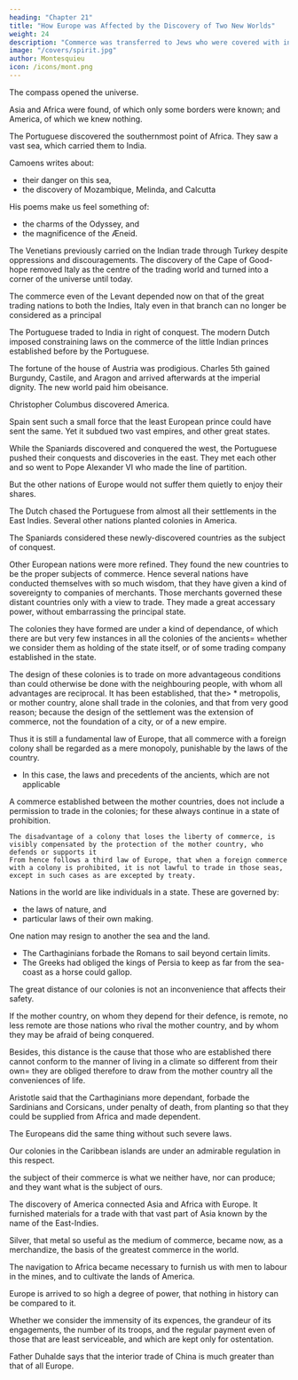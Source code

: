 ```yaml
---
heading: "Chapter 21"
title: "How Europe was Affected by the Discovery of Two New Worlds"
weight: 24
description: "Commerce was transferred to Jews who were covered with infamy. It soon ranked with the most shameful usury with monopolies, the levying of subsidies, and all the dishonest means of acquiring wealth"
image: "/covers/spirit.jpg"
author: Montesquieu
icon: /icons/mont.png
---
```





The compass opened the universe.
 
Asia and Africa were found, of which only some borders were known; and America, of which we knew nothing.

The Portuguese discovered the southernmost point of Africa. They saw a vast sea, which carried them to India.

Camoens writes about:
- their danger on this sea,
- the discovery of Mozambique, Melinda, and Calcutta

His poems make us feel something of:
- the charms of the Odyssey, and
- the magnificence of the Æneid.

The Venetians previously carried on the Indian trade through Turkey despite oppressions and discouragements. The discovery of the Cape of Good-hope removed Italy as the centre of the trading world and turned into a corner of the universe until today.

The commerce even of the Levant depended now on that of the great trading nations to both the Indies, Italy even in that branch can no longer be considered as a principal

The Portuguese traded to India in right of conquest. The modern Dutch imposed constraining laws on the commerce of the little Indian princes established before by the Portuguese.

The fortune of the house of Austria was prodigious. Charles 5th gained Burgundy, Castile, and Aragon and arrived afterwards at the imperial dignity. The new world paid him obeisance.

Christopher Columbus discovered America.

Spain sent such a small force that the least European prince could have sent the same. Yet it subdued two vast empires, and other great states.

While the Spaniards discovered and conquered the west, the Portuguese pushed their conquests and discoveries in the east. They met each other and so went to Pope Alexander VI who made the line of partition. 

But the other nations of Europe would not suffer them quietly to enjoy their shares.

The Dutch chased the Portuguese from almost all their settlements in the East Indies.
Several other nations planted colonies in America.

The Spaniards considered these newly-discovered countries as the subject of conquest.

Other European nations were more refined. They found the new countries to be the proper subjects of commerce. Hence several nations have conducted themselves with so much wisdom, that they have given a kind of sovereignty to companies of merchants. Those merchants governed these distant countries only with a view to trade. They made a great accessary power, without embarrassing the principal state.

The colonies they have formed are under a kind of dependance, of which there are but very few instances in all the colonies of the ancients= whether we consider them as holding of the state itself, or of some trading company established in the state.

The design of these colonies is to trade on more advantageous conditions than could otherwise be done with the neighbouring people, with whom all advantages are reciprocal.
    It has been established, that the> * metropolis,  or mother country, alone shall trade in the colonies, and that from very good reason; because the design of the settlement was the extension of commerce, not the foundation of a city, or of a new empire.

Thus it is still a fundamental law of Europe, that all commerce with a foreign colony shall be regarded as a mere monopoly, punishable by the laws of the country.
- In this case, the laws and precedents of the ancients, which are not applicable

A commerce established between the mother countries, does not include a permission to trade in the colonies; for these always continue in a state of prohibition.

    The disadvantage of a colony that loses the liberty of commerce, is visibly compensated by the protection of the mother country, who defends or supports it
    From hence follows a third law of Europe, that when a foreign commerce with a colony is prohibited, it is not lawful to trade in those seas, except in such cases as are excepted by treaty.

Nations in the world are like individuals in a state. These are governed by:
- the laws of nature, and
- particular laws of their own making.

One nation may resign to another the sea and the land.
- The Carthaginians forbade the Romans to sail beyond certain limits.
- The Greeks had obliged the kings of Persia to keep as far from the sea-coast as a horse could gallop.

The great distance of our colonies is not an inconvenience that affects their safety.

If the mother country, on whom they depend for their defence, is remote, no less remote are those nations who rival the mother country, and by whom they may be afraid of being conquered.

Besides, this distance is the cause that those who are established there cannot conform to the manner of living in a climate so different from their own= they are obliged therefore to draw from the mother country all the conveniences of life.

Aristotle said that the Carthaginians more dependant, forbade the Sardinians and Corsicans, under penalty of death, from planting so that they could be supplied from Africa and made dependent.

The Europeans did the same thing without such severe laws.

Our colonies in the Caribbean islands are under an admirable regulation in this respect.

the subject of their commerce is what we neither have, nor can produce; and they want what is the subject of ours.

The discovery of America connected Asia and Africa with Europe. It furnished materials for a trade with that vast part of Asia known by the name of the East-Indies.

Silver, that metal so useful as the medium of commerce, became now, as a merchandize, the basis of the greatest commerce in the world.

The navigation to Africa became necessary to furnish us with men to labour in the mines, and to cultivate the lands of America.

Europe is arrived to so high a degree of power, that nothing in history can be compared to it. 

Whether we consider the immensity of its expences, the grandeur of its engagements, the number of its troops, and the regular payment even of those that are least serviceable, and which are kept only for ostentation.

Father Duhalde says that the interior trade of China is much greater than that of all Europe. 